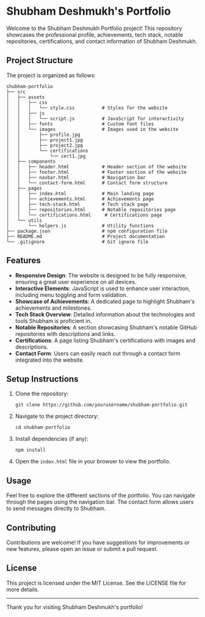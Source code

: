 # Shubham Deshmukh's Portfolio

Welcome to the Shubham Deshmukh Portfolio project! This repository showcases the professional profile, achievements, tech stack, notable repositories, certifications, and contact information of Shubham Deshmukh.

## Project Structure

The project is organized as follows:

```
shubham-portfolio
├── src
│   ├── assets
│   │   ├── css
│   │   │   └── style.css          # Styles for the website
│   │   ├── js
│   │   │   └── script.js          # JavaScript for interactivity
│   │   ├── fonts                  # Custom font files
│   │   └── images                 # Images used in the website
│   │       ├── profile.jpg
│   │       ├── project1.jpg
│   │       ├── project2.jpg
│   │       └── certifications
│   │           └── cert1.jpg
│   ├── components
│   │   ├── header.html            # Header section of the website
│   │   ├── footer.html            # Footer section of the website
│   │   ├── navbar.html            # Navigation bar
│   │   └── contact-form.html      # Contact form structure
│   ├── pages
│   │   ├── index.html             # Main landing page
│   │   ├── achievements.html      # Achievements page
│   │   ├── tech-stack.html        # Tech stack page
│   │   ├── repositories.html      # Notable repositories page
│   │   └── certifications.html     # Certifications page
│   └── utils
│       └── helpers.js             # Utility functions
├── package.json                   # npm configuration file
├── README.md                      # Project documentation
└── .gitignore                     # Git ignore file
```

## Features

- **Responsive Design**: The website is designed to be fully responsive, ensuring a great user experience on all devices.
- **Interactive Elements**: JavaScript is used to enhance user interaction, including menu toggling and form validation.
- **Showcase of Achievements**: A dedicated page to highlight Shubham's achievements and milestones.
- **Tech Stack Overview**: Detailed information about the technologies and tools Shubham is proficient in.
- **Notable Repositories**: A section showcasing Shubham's notable GitHub repositories with descriptions and links.
- **Certifications**: A page listing Shubham's certifications with images and descriptions.
- **Contact Form**: Users can easily reach out through a contact form integrated into the website.

## Setup Instructions

1. Clone the repository:
   ```
   git clone https://github.com/yourusername/shubham-portfolio.git
   ```
2. Navigate to the project directory:
   ```
   cd shubham-portfolio
   ```
3. Install dependencies (if any):
   ```
   npm install
   ```
4. Open the `index.html` file in your browser to view the portfolio.

## Usage

Feel free to explore the different sections of the portfolio. You can navigate through the pages using the navigation bar. The contact form allows users to send messages directly to Shubham.

## Contributing

Contributions are welcome! If you have suggestions for improvements or new features, please open an issue or submit a pull request.

## License

This project is licensed under the MIT License. See the LICENSE file for more details.

---

Thank you for visiting Shubham Deshmukh's portfolio!